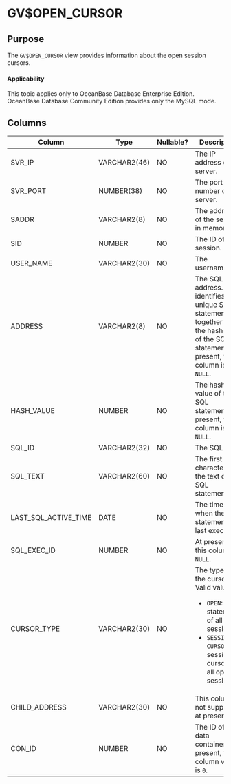 # GV$OPEN_CURSOR

## Purpose

The `GV$OPEN_CURSOR` view provides information about the open session cursors.

  <main id="notice" >
    <h4>Applicability</h4>
    <p>This topic applies only to OceanBase Database Enterprise Edition. OceanBase Database Community Edition provides only the MySQL mode. </p>
  </main>

## Columns

| Column | Type | Nullable? | Description |
|-------------------------|----------------|-----------------|------------------------------------|
| SVR_IP | VARCHAR2(46) | NO | The IP address of the server. |
| SVR_PORT | NUMBER(38) | NO | The port number of the server. |
| SADDR | VARCHAR2(8) | NO | The address of the session in memory. |
| SID | NUMBER | NO | The ID of the session. |
| USER_NAME | VARCHAR2(30) | NO | The username. |
| ADDRESS | VARCHAR2(8) | NO | The SQL address. It identifies a unique SQL statement together with the hash value of the SQL statement. At present, this column is `NULL`. |
| HASH_VALUE | NUMBER | NO | The hash value of the SQL statement. At present, this column is `NULL`. |
| SQL_ID | VARCHAR2(32) | NO | The SQL ID. |
| SQL_TEXT | VARCHAR2(60) | NO | The first 60 characters in the text of the SQL statement. |
| LAST_SQL_ACTIVE_TIME | DATE | NO | The time when the SQL statement was last executed. |
| SQL_EXEC_ID | NUMBER | NO | At present, this column is `NULL`. |
| CURSOR_TYPE | VARCHAR2(30) | NO | The type of the cursor. Valid values:<ul><li>`OPEN`: SQL statements of all open sessions. </li><li>`SESSION CURSOR`: session cursors of all open sessions.</li></ul> |
| CHILD_ADDRESS | VARCHAR2(30) | NO | This column is not supported at present. |
| CON_ID | NUMBER | NO | The ID of the data container. At present, the column value is `0`. |